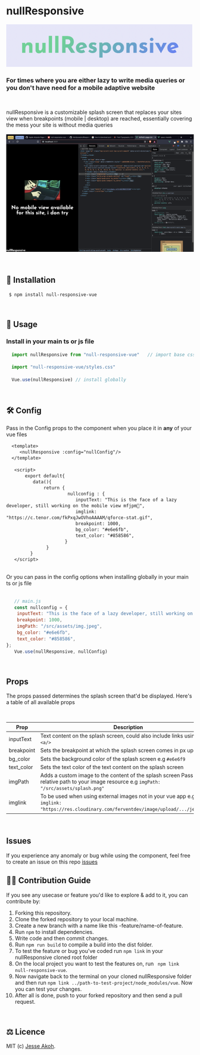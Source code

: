 # nullResponsive

<div align="left">
  <img width="500px" src="https://github.com/Akohjesse/nullResponsive/blob/main/src/assets/logo.png?raw=true">
  <br>
  <h3>For times where you are either lazy to write media queries or you don't have need for a mobile adaptive website</h3> 
  <br>
  
   nullResponsive is a customizable splash screen that replaces your sites view when breakpoints (mobile | desktop) are reached, essentially covering the mess your site is without media queries
   <br>
   <br>
  <img src="https://github.com/Akohjesse/nullResponsive/blob/main/src/assets/screenshot.png?raw=true">
</div>
<br>

## 💾 Installation
```
 $ npm install null-responsive-vue
```
<br>

## 📄 Usage
### Install in your main ts or js file

```jsx
  import nullResponsive from "null-responsive-vue"   // import base css file
  
  import "null-responsive-vue/styles.css"
  
  Vue.use(nullResponsive) // install globally
```
<br>


##  🛠 Config 
Pass in the Config props to the component when you place it in <b>any</b> of your vue files

```vue
  <template>
     <nullResponsive :config="nullConfig"/>
  </template>
   
   <script>
       export default{
          data(){
              return {
                       nullconfig : {
                          inputText: "This is the face of a lazy developer, still working on the mobile view mfjpm🙏",
                          imglink: "https://c.tenor.com/fkPxqJwOVhoAAAAM/qforce-stat.gif",
                          breakpoint: 1000,
                          bg_color: "#e6e6fb",
                          text_color: "#858586",
                      }
               }
         }
   </script>
```
<br>
Or you can pass in the config options when installing globally in your main ts or js file 

<br>
<br>

```js
   // main.js
   const nullconfig = {
    inputText: "This is the face of a lazy developer, still working on the mobile view mfjpm🙏🏽",
    breakpoint: 1000,
    imgPath: "/src/assets/img.jpeg",
    bg_color: "#e6e6fb",
    text_color: "#858586",
};
   Vue.use(nullResponsive, nullConfig)
```
<br> 

## Props
The props passed determines the splash screen that'd be displayed. Here's a table of all available props 

<br>

| Prop | Description | Type | Default
| --- | --- | --- | --- |
| inputText | Text content on the splash screen, could also include links using `<a><a/>` | *`string`* | none |
| breakpoint | Sets the breakpoint at which the splash screen comes in px up  e.g. `1000` | *`number`* | *`1000`* |
| bg_color | Sets the background color of the splash screen e.g `#e6e6f9` | *`string`* | `#fffff`|
| text_color | Sets the text color of the text content on the splash screen | *`string`* | *`black`*|
| imgPath | Adds a custom image to the content of the splash screen Pass in the relative path to your image resource e.g `imgPath: "/src/assets/splash.png"` | *`string`* | none|
| imglink | To be used when using external images not in your vue app e.g <br> `imglink: "https://res.cloudinary.com/ferventdev/image/upload/.../jesse.svg"` | *`string`* | none|
<br>

## Issues
If you experience any anomaly or bug while using the component, feel free to create an issue on this repo
[issues](https://github.com/Akohjesse/nullResponsive/issues/new/choose)
<br>

## 👷🏽 Contribution Guide

If you see any usecase or feature you'd like to explore & add to it, you can contribute by:

1. Forking this repository.
2. Clone the forked repository to your local machine.
3. Create a new branch with a name like this -feature/name-of-feature.
4. Run `npm` to install dependencies.
5. Write code and then commit changes.
6. Run `npm run build` to compile a build into the dist folder.
7. To test the feature or bug you've coded run ` npm link ` in your nullResponsive cloned root folder
8. On the local project you want to test the features on, run ` npm link null-responsive-vue`.
9. Now navigate back to the terminal on your cloned nullResponsive folder and then run `npm link ../path-to-test-project/node_modules/vue`. Now you can test your changes.
10. After all is done, push to your forked repository and then send a pull request.

<br>

## ⚖️ Licence

MIT (c) [Jesse Akoh](https://akohjesse.com).
